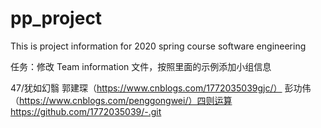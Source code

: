 # pp_project
This is project information  for 2020 spring course software engineering 


任务：修改 Team information 文件，按照里面的示例添加小组信息

47/犹如幻翳 郭建琛（https://www.cnblogs.com/1772035039gjc/） 彭功伟（https://www.cnblogs.com/penggongwei/）四则运算 https://github.com/1772035039/-.git